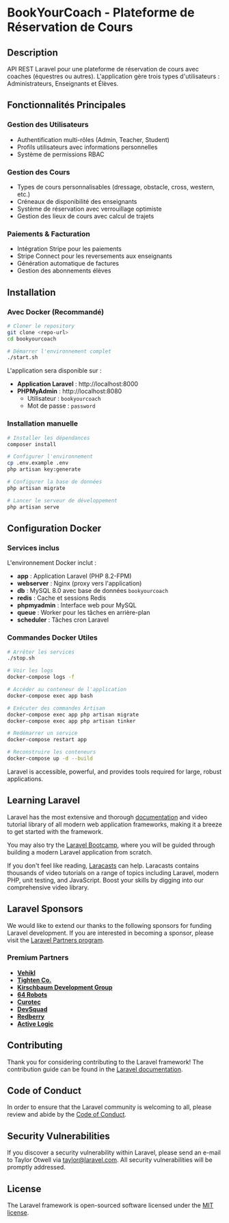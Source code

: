 # BookYourCoach - Plateforme de Réservation de Cours

## Description

API REST Laravel pour une plateforme de réservation de cours avec coaches (équestres ou autres). L'application gère trois types d'utilisateurs : Administrateurs, Enseignants et Élèves.

## Fonctionnalités Principales

### Gestion des Utilisateurs
- Authentification multi-rôles (Admin, Teacher, Student)
- Profils utilisateurs avec informations personnelles
- Système de permissions RBAC

### Gestion des Cours
- Types de cours personnalisables (dressage, obstacle, cross, western, etc.)
- Créneaux de disponibilité des enseignants
- Système de réservation avec verrouillage optimiste
- Gestion des lieux de cours avec calcul de trajets

### Paiements & Facturation
- Intégration Stripe pour les paiements
- Stripe Connect pour les reversements aux enseignants
- Génération automatique de factures
- Gestion des abonnements élèves

## Installation

### Avec Docker (Recommandé)

```bash
# Cloner le repository
git clone <repo-url>
cd bookyourcoach

# Démarrer l'environnement complet
./start.sh
```

L'application sera disponible sur :
- **Application Laravel** : http://localhost:8000
- **PHPMyAdmin** : http://localhost:8080
  - Utilisateur : `bookyourcoach`
  - Mot de passe : `password`

### Installation manuelle

```bash
# Installer les dépendances
composer install

# Configurer l'environnement
cp .env.example .env
php artisan key:generate

# Configurer la base de données
php artisan migrate

# Lancer le serveur de développement
php artisan serve
```

## Configuration Docker

### Services inclus

L'environnement Docker inclut :

- **app** : Application Laravel (PHP 8.2-FPM)
- **webserver** : Nginx (proxy vers l'application)
- **db** : MySQL 8.0 avec base de données `bookyourcoach`
- **redis** : Cache et sessions Redis
- **phpmyadmin** : Interface web pour MySQL
- **queue** : Worker pour les tâches en arrière-plan
- **scheduler** : Tâches cron Laravel

### Commandes Docker Utiles

```bash
# Arrêter les services
./stop.sh

# Voir les logs
docker-compose logs -f

# Accéder au conteneur de l'application
docker-compose exec app bash

# Exécuter des commandes Artisan
docker-compose exec app php artisan migrate
docker-compose exec app php artisan tinker

# Redémarrer un service
docker-compose restart app

# Reconstruire les conteneurs
docker-compose up -d --build
```

Laravel is accessible, powerful, and provides tools required for large, robust applications.

## Learning Laravel

Laravel has the most extensive and thorough [documentation](https://laravel.com/docs) and video tutorial library of all modern web application frameworks, making it a breeze to get started with the framework.

You may also try the [Laravel Bootcamp](https://bootcamp.laravel.com), where you will be guided through building a modern Laravel application from scratch.

If you don't feel like reading, [Laracasts](https://laracasts.com) can help. Laracasts contains thousands of video tutorials on a range of topics including Laravel, modern PHP, unit testing, and JavaScript. Boost your skills by digging into our comprehensive video library.

## Laravel Sponsors

We would like to extend our thanks to the following sponsors for funding Laravel development. If you are interested in becoming a sponsor, please visit the [Laravel Partners program](https://partners.laravel.com).

### Premium Partners

- **[Vehikl](https://vehikl.com)**
- **[Tighten Co.](https://tighten.co)**
- **[Kirschbaum Development Group](https://kirschbaumdevelopment.com)**
- **[64 Robots](https://64robots.com)**
- **[Curotec](https://www.curotec.com/services/technologies/laravel)**
- **[DevSquad](https://devsquad.com/hire-laravel-developers)**
- **[Redberry](https://redberry.international/laravel-development)**
- **[Active Logic](https://activelogic.com)**

## Contributing

Thank you for considering contributing to the Laravel framework! The contribution guide can be found in the [Laravel documentation](https://laravel.com/docs/contributions).

## Code of Conduct

In order to ensure that the Laravel community is welcoming to all, please review and abide by the [Code of Conduct](https://laravel.com/docs/contributions#code-of-conduct).

## Security Vulnerabilities

If you discover a security vulnerability within Laravel, please send an e-mail to Taylor Otwell via [taylor@laravel.com](mailto:taylor@laravel.com). All security vulnerabilities will be promptly addressed.

## License

The Laravel framework is open-sourced software licensed under the [MIT license](https://opensource.org/licenses/MIT).

